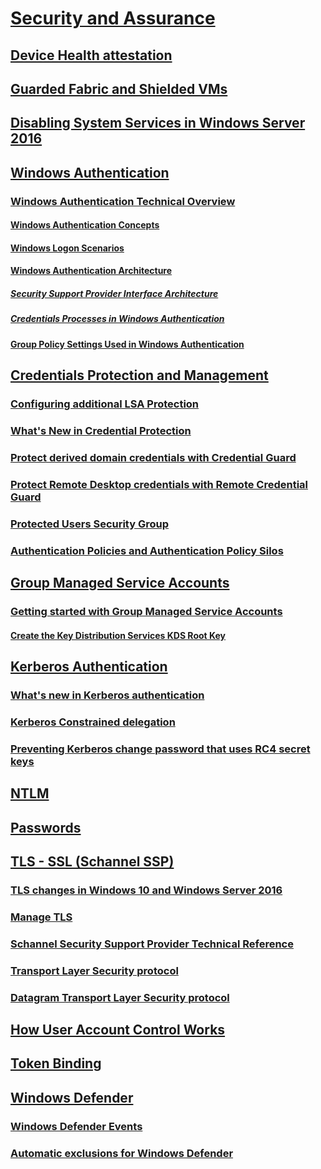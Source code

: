 # [Security and Assurance](security-and-assurance.md)
## [Device Health attestation](device-health-attestation.md)
## [Guarded Fabric and Shielded VMs](https://technet.microsoft.com/windows-server-docs/security/guarded-fabric-shielded-vm/guarded-fabric-and-shielded-vms-top-node)
## [Disabling System Services in Windows Server 2016](windows-services/security-guidelines-for-disabling-system-services-in-windows-server-2016.md)
## [Windows Authentication](windows-authentication/windows-authentication-overview.md)
### [Windows Authentication Technical Overview](windows-authentication/windows-authentication-technical-overview.md)
#### [Windows Authentication Concepts](windows-authentication/windows-authentication-concepts.md)
#### [Windows Logon Scenarios](windows-authentication/windows-logon-scenarios.md)
#### [Windows Authentication Architecture](windows-authentication/windows-authentication-architecture.md)
##### [Security Support Provider Interface Architecture](windows-authentication/security-support-provider-interface-architecture.md)
##### [Credentials Processes in Windows Authentication](windows-authentication/credentials-processes-in-windows-authentication.md)
#### [Group Policy Settings Used in Windows Authentication](windows-authentication/group-policy-settings-used-in-windows-authentication.md)
## [Credentials Protection and Management](credentials-protection-and-management/credentials-protection-and-management.md)
### [Configuring additional LSA Protection](credentials-protection-and-management/configuring-additional-lsa-protection.md)
### [What's New in Credential Protection](credentials-protection-and-management/whats-new-in-credential-protection.md)
### [Protect derived domain credentials with Credential Guard](https://technet.microsoft.com/itpro/windows/keep-secure/credential-guard)
### [Protect Remote Desktop credentials with Remote Credential Guard](https://technet.microsoft.com/itpro/windows/keep-secure/remote-credential-guard)
### [Protected Users Security Group](credentials-protection-and-management/protected-users-security-group.md)
### [Authentication Policies and Authentication Policy Silos](credentials-protection-and-management/authentication-policies-and-authentication-policy-silos.md)
## [Group Managed Service Accounts](group-managed-service-accounts/group-managed-service-accounts-overview.md)
### [Getting started with Group Managed Service Accounts](group-managed-service-accounts/getting-started-with-group-managed-service-accounts.md)
#### [Create the Key Distribution Services KDS Root Key](group-managed-service-accounts/create-the-key-distribution-services-kds-root-key.md)
## [Kerberos Authentication](kerberos/kerberos-authentication-overview.md)
### [What's new in Kerberos authentication](kerberos/whats-new-in-kerberos-authentication.md)
### [Kerberos Constrained delegation](kerberos/kerberos-constrained-delegation-overview.md)
### [Preventing Kerberos change password that uses RC4 secret keys](kerberos/preventing-kerberos-change-password-that-uses-rc4-secret-keys.md)
## [NTLM](kerberos/ntlm-overview.md)
## [Passwords](kerberos/passwords-overview.md)
## [TLS - SSL (Schannel SSP)](tls/tls-ssl-schannel-ssp-overview.md)
### [TLS changes in Windows 10 and Windows Server 2016](tls/tls-schannel-ssp-changes-in-windows-10-and-windows-server-2016.md)
### [Manage TLS](tls/manage-tls.md)
### [Schannel Security Support Provider Technical Reference](tls/schannel-security-support-provider-technical-reference.md)
### [Transport Layer Security protocol](tls/transport-layer-security-protocol.md)
### [Datagram Transport Layer Security protocol](tls/datagram-transport-layer-security-protocol.md)
## [How User Account Control Works](user-account-control/how-user-account-control-works.md)
## [Token Binding](token-binding/introducing-token-binding.md)
## [Windows Defender](windows-defender/windows-defender-overview-windows-server.md)
### [Windows Defender Events](windows-defender/windows-defender-events.md)
### [Automatic exclusions for Windows Defender](windows-defender/automatic-exclusions-for-windows-defender.md)